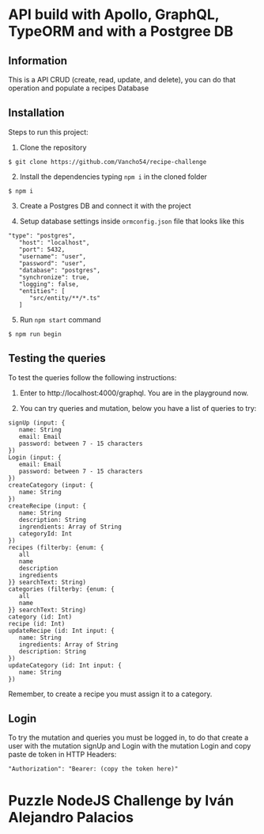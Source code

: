 # API build with Apollo, GraphQL, TypeORM and with a Postgree DB

## Information
This is a API CRUD (create, read, update, and delete), you can do that operation and populate a recipes Database

## Installation
Steps to run this project:

1. Clone the repository
```
$ git clone https://github.com/Vancho54/recipe-challenge
```

2. Install the dependencies typing `npm i` in the cloned folder
```
$ npm i
```
3. Create a Postgres DB and connect it with the project

4. Setup database settings inside `ormconfig.json` file that looks like this
```
"type": "postgres",
   "host": "localhost",
   "port": 5432,
   "username": "user",
   "password": "user",
   "database": "postgres",
   "synchronize": true,
   "logging": false,
   "entities": [
      "src/entity/**/*.ts"
   ]
```

5. Run `npm start` command
```
$ npm run begin
```

## Testing the queries
To test the queries follow the following instructions:

1. Enter to http://localhost:4000/graphql. You are in the playground now.

2. You can try queries and mutation, below you have a list of queries to try:

```
signUp (input: {
   name: String
   email: Email
   password: between 7 - 15 characters
})
Login (input: {
   email: Email
   password: between 7 - 15 characters 
})
createCategory (input: {
   name: String
})
createRecipe (input: {
   name: String
   description: String
   ingrendients: Array of String
   categoryId: Int
})
recipes (filterby: {enum: {
   all
   name
   description
   ingredients
}} searchText: String)
categories (filterby: {enum: {
   all
   name
}} searchText: String)
category (id: Int)
recipe (id: Int)
updateRecipe (id: Int input: {
   name: String
   ingredients: Array of String
   description: String
})
updateCategory (id: Int input: {
   name: String
})
```

Remember, to create a recipe you must assign it to a category.

## Login

To try the mutation and queries you must be logged in, to do that create a user with the mutation signUp and Login with the mutation Login and copy paste de token in HTTP Headers:

```
"Authorization": "Bearer: (copy the token here)"
```


# Puzzle NodeJS Challenge by Iván Alejandro Palacios
